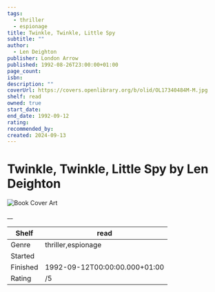 ```yaml
---
tags:
  - thriller
  - espionage
title: Twinkle, Twinkle, Little Spy
subtitle: ""
author:
  - Len Deighton
publisher: London Arrow
published: 1992-08-26T23:00:00+01:00
page_count: 
isbn: 
description: ""
coverUrl: https://covers.openlibrary.org/b/olid/OL17340484M-M.jpg
shelf: read
owned: true
start_date: 
end_date: 1992-09-12
rating: 
recommended_by: 
created: 2024-09-13
---
```


# Twinkle, Twinkle, Little Spy by Len Deighton

![Book Cover Art](https://covers.openlibrary.org/b/olid/OL17340484M-M.jpg)

__

| Shelf | read |
| --- | --- |
| Genre | thriller,espionage |
| Started |  |
| Finished | 1992-09-12T00:00:00.000+01:00 |
| Rating | /5 |

